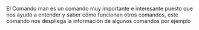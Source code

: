 

El Comando man es un comando muy importante e interesante puesto que nos ayudó a entender y saber cómo funcionan otros comandos, este comando nos despliega la información de algunos comandos por ejemplo
